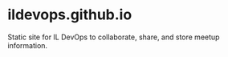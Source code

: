 # ildevops.github.io
Static site for IL DevOps to collaborate, share, and store meetup information.

